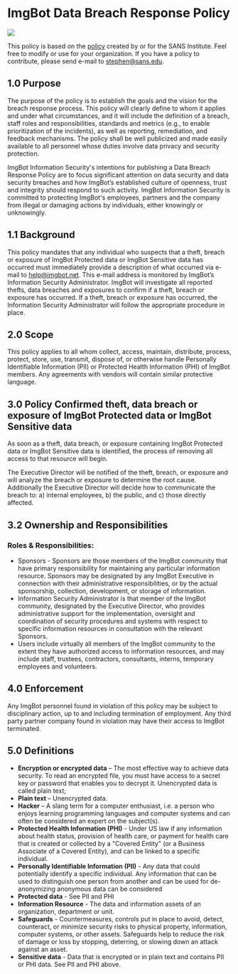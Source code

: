 <!-- @@@title: ImgBot - Incident Response Policy@@@ -->

<div class="container container-plain">

# ImgBot Data Breach Response Policy

![](/images/icon.svg)

This policy is based on the [policy](https://www.sans.org/security-resources/policies/general/pdf/data-breach-response) created by or for the SANS Institute. Feel free to modify or use for your organization. If you have a policy to contribute, please send e-mail to [stephen@sans.edu](mailto:stephen@sans.edu).

## 1.0 Purpose

The purpose of the policy is to establish the goals and the vision for the breach response process. This policy will clearly define to whom it applies and under what circumstances, and it will include the definition of a breach, staff roles and responsibilities, standards and metrics (e.g., to enable prioritization of the incidents), as well as reporting, remediation, and feedback mechanisms. The policy shall be well publicized and made easily available to all personnel whose duties involve data privacy and security protection.

ImgBot Information Security's intentions for publishing a Data Breach Response Policy are to focus significant attention on data security and data security breaches and how ImgBot’s established culture of openness, trust and integrity should respond to such activity. ImgBot Information Security is committed to protecting ImgBot's employees, partners and the company from illegal or damaging actions by individuals, either knowingly or unknowingly.

## 1.1 Background

This policy mandates that any individual who suspects that a theft, breach or exposure of ImgBot Protected data or ImgBot Sensitive data has occurred must immediately provide a description of what occurred via e-mail to [help@imgbot.net](mailto:help@imgbot.net). This e-mail address is monitored by ImgBot’s Information Security Administrator. ImgBot will investigate all reported thefts, data breaches and exposures to confirm if a theft, breach or exposure has occurred. If a theft, breach or exposure has occurred, the Information Security Administrator will follow the appropriate procedure in place.

## 2.0 Scope

This policy applies to all whom collect, access, maintain, distribute, process, protect, store, use, transmit, dispose of, or otherwise handle Personally Identifiable Information (PII) or Protected Health Information (PHI) of ImgBot members. Any agreements with vendors will contain similar protective language.

## 3.0 Policy Confirmed theft, data breach or exposure of ImgBot Protected data or ImgBot Sensitive data

As soon as a theft, data breach, or exposure containing ImgBot Protected data or ImgBot Sensitive data is identified, the process of removing all access to that resource will begin.

The Executive Director will be notified of the theft, breach, or exposure and will analyze the breach or exposure to determine the root cause. Additionally the Executive Director will decide how to communicate the breach to: a) internal employees, b) the public, and c) those directly affected.

## 3.2 Ownership and Responsibilities

### Roles & Responsibilities:

- Sponsors - Sponsors are those members of the ImgBot community that have primary responsibility for maintaining any particular information resource. Sponsors may be designated by any ImgBot Executive in connection with their administrative responsibilities, or by the actual sponsorship, collection, development, or storage of information.
- Information Security Administrator is that member of the ImgBot community, designated by the Executive Director, who provides administrative support for the implementation, oversight and coordination of security procedures and systems with respect to specific information resources in consultation with the relevant Sponsors.
- Users include virtually all members of the ImgBot community to the extent they have authorized access to information resources, and may include staff, trustees, contractors, consultants, interns, temporary employees and volunteers.

## 4.0 Enforcement

Any ImgBot personnel found in violation of this policy may be subject to disciplinary action, up to and including termination of employment. Any third party partner company found in violation may have their access to ImgBot terminated.

## 5.0 Definitions

- **Encryption or encrypted data** – The most effective way to achieve data security. To read an encrypted file, you must have access to a secret key or password that enables you to decrypt it. Unencrypted data is called plain text;
- **Plain text** – Unencrypted data.
- **Hacker** – A slang term for a computer enthusiast, i.e. a person who enjoys learning programming languages and computer systems and can often be considered an expert on the subject(s).
- **Protected Health Information (PHI)** - Under US law if any information about health status, provision of health care, or payment for health care that is created or collected by a "Covered Entity" (or a Business Associate of a Covered Entity), and can be linked to a specific individual.
- **Personally Identifiable Information (PII)** - Any data that could potentially identify a specific individual. Any information that can be used to distinguish one person from another and can be used for de-anonymizing anonymous data can be considered
- **Protected data** - See PII and PHI
- **Information Resource** - The data and information assets of an organization, department or unit.
- **Safeguards** - Countermeasures, controls put in place to avoid, detect, counteract, or minimize security risks to physical property, information, computer systems, or other assets. Safeguards help to reduce the risk of damage or loss by stopping, deterring, or slowing down an attack against an asset.
- **Sensitive data** - Data that is encrypted or in plain text and contains PII or PHI data. See PII and PHI above.

</div>
